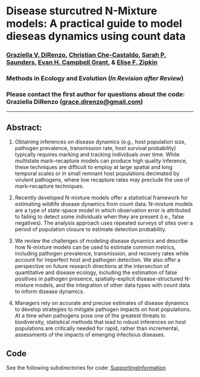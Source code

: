 # Disease sturcutred N-Mixture models: A practical guide to model dieseas dynamics using count data

### [Graziella V. DiRenzo](https://grazielladirenzo.weebly.com), [Christian Che-Castaldo](https://github.com/CCheCastaldo), [Sarah P. Saunders](https://sarahpsaunders.wordpress.com/), [Evan H. Campbell Grant](https://www.usgs.gov/staff-profiles/evan-grant?qt-staff_profile_science_products=0#qt-staff_profile_science_products), & [Elise F. Zipkin](https://msu.edu/user/ezipkin/)

### Methods in Ecology and Evolution (*In Revision after Review*)

### Please contact the first author for questions about the code: Graziella DiRenzo (grace.direnzo@gmail.com)
__________________________________________________________________________________________________________________________________________

## Abstract: 
1.  Obtaining inferences on disease dynamics (e.g., host population size, pathogen prevalence, transmission rate, host survival probability) typically requires marking and tracking individuals over time. While multistate mark–recapture models can produce high quality inference, these techniques are difficult to employ at large spatial and long temporal scales or in small remnant host populations decimated by virulent pathogens, where low recapture rates may preclude the use of mark–recapture techniques. 

2. Recently developed N-mixture models offer a statistical framework for estimating wildlife disease dynamics from count data. N-mixture models are a type of state-space model in which observation error is attributed to failing to detect some individuals when they are present (i.e., false negatives). The analysis approach uses repeated surveys of sites over a period of population closure to estimate detection probability. 

3. We review the challenges of modeling disease dynamics and describe how N-mixture models can be used to estimate common metrics, including pathogen prevalence, transmission, and recovery rates while account for imperfect host and pathogen detection. We also offer a perspective on future research directions at the intersection of quantitative and disease ecology, including the estimation of false positives in pathogen presence, spatially-explicit disease-structured N-mixture models, and the integration of other data types with count data to inform disease dynamics.

4. Managers rely on accurate and precise estimates of disease dynamics to develop strategies to mitigate pathogen impacts on host populations. At a time when pathogens pose one of the greatest threats to biodiversity, statistical methods that lead to robust inferences on host populations are critically needed for rapid, rather than incremental, assessments of the impacts of emerging infectious diseases.

## Code
See the following subdirectories for code: [SupportingInformation](https://github.com/Grace89/DiRenzo_etal_MEE_in_review/blob/master/Appendix_02_SEPT_2018.Rmd)
